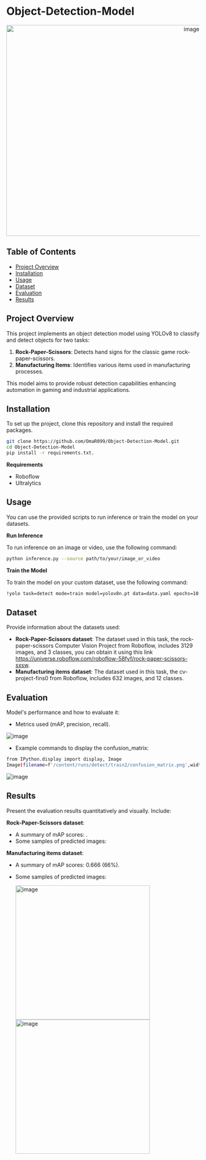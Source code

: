# Object-Detection-Model

<div style="text-align: center;"> 
<img src="https://github.com/user-attachments/assets/9501c2b1-d25a-4662-903c-b18a93fd54d5" alt="image" width="950" height="550" />
</div>  

## Table of Contents  
- [Project Overview](#project-overview)  
- [Installation](#installation)
- [Usage](#usage)  
- [Dataset](#dataset)  
- [Evaluation](#evaluation)  
- [Results](#results)  
## Project Overview  
This project implements an object detection model using YOLOv8 to classify and detect objects for two tasks:  
1. **Rock-Paper-Scissors**: Detects hand signs for the classic game rock-paper-scissors.  
2. **Manufacturing Items**: Identifies various items used in manufacturing processes.  

This model aims to provide robust detection capabilities enhancing automation in gaming and industrial applications.

## Installation  
To set up the project, clone this repository and install the required packages. 
```bash  
git clone https://github.com/OmaR099/Object-Detection-Model.git
cd Object-Detection-Model  
pip install -r requirements.txt.
```
 
**Requirements**
- Roboflow
- Ultralytics

## Usage
You can use the provided scripts to run inference or train the model on your datasets.

**Run Inference**

To run inference on an image or video, use the following command:
```bash  
python inference.py --source path/to/your/image_or_video
```

**Train the Model**

To train the model on your custom dataset, use the following command:
```bash  
!yolo task=detect mode=train model=yolov8n.pt data=data.yaml epochs=10 imgsz=640 plots=True
```

## Dataset
Provide information about the datasets used:

- **Rock-Paper-Scissors dataset**: The dataset used in this task, the rock-paper-scissors Computer Vision Project from Roboflow, includes 3129 images, and 3 classes, you can obtain it using this link https://universe.roboflow.com/roboflow-58fyf/rock-paper-scissors-sxsw.
- **Manufacturing items dataset**: The dataset used in this task, the cv-project-fins0 from Roboflow, includes 632 images, and 12 classes.

## Evaluation
Model's performance and how to evaluate it:

- Metrics used (mAP, precision, recall).

![image](https://github.com/user-attachments/assets/672293b1-421c-47e3-a32c-35dd5a144036)

- Example commands to display the confusion_matrix:
```bash  
from IPython.display import display, Image
Image(filename=f'/content/runs/detect/train2/confusion_matrix.png',width=600)
```
![image](https://github.com/user-attachments/assets/fb66e12e-b514-4216-9efe-aff07823bd01)

## Results
Present the evaluation results quantitatively and visually. Include:

**Rock-Paper-Scissors dataset**:
- A summary of mAP scores: .
- Some samples of predicted images:



**Manufacturing items dataset**:
- A summary of mAP scores: 0.666 (66%).
- Some samples of predicted images:

   <img src="https://github.com/user-attachments/assets/b3f01219-754c-4ac2-adb8-a856924ecff6" alt="image" width="350" height="350" /> <img src="https://github.com/user-attachments/assets/0b5d6af4-0824-45df-9a28-c807a11a5861" alt="image" width="350" height="350" />
